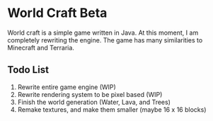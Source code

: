 # World Craft Beta #
World craft is a simple game written in Java. At this moment, I am completely rewriting the engine. The game has many similarities to Minecraft and Terraria.

## Todo List ##
1. Rewrite entire game engine (WIP)
2. Rewrite rendering system to be pixel based (WIP)
3. Finish the world generation (Water, Lava, and Trees)
4. Remake textures, and make them smaller (maybe 16 x 16 blocks)
